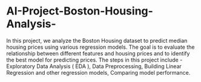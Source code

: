# AI-Project-Boston-Housing-Analysis-
In this project, we analyze the Boston Housing dataset to predict median housing prices using various regression models. The goal is to evaluate the relationship between different features and housing prices and to identify the best model for predicting prices.
The steps in this project include - 
Exploratory Data Analysis ( EDA ),
Data Preprocessing,
Building Linear Regression and other regression models,
Comparing model performance.

